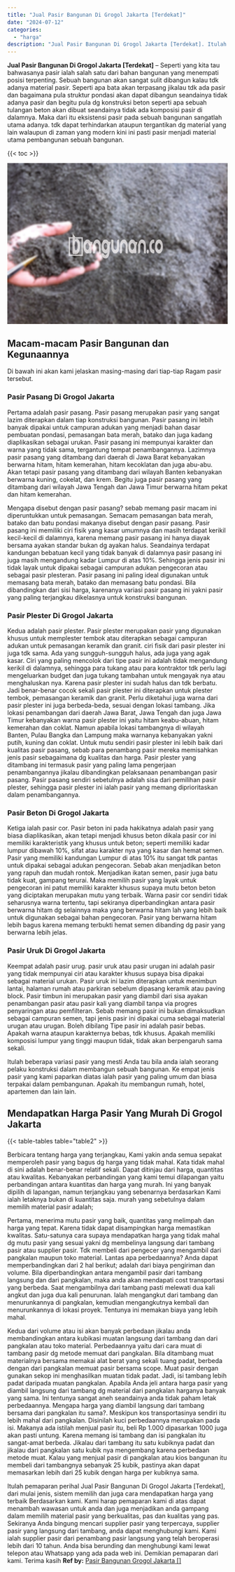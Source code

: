 ```yaml
---
title: "Jual Pasir Bangunan Di Grogol Jakarta [Terdekat]"
date: "2024-07-12"
categories: 
  - "harga"
description: "Jual Pasir Bangunan Di Grogol Jakarta [Terdekat]. Itulah pemaparan perihal Jual Pasir Bangunan Di Grogol Jakarta [Terdekat], dari mulai jenis, sistem memil..."
---
```


**Jual Pasir Bangunan Di Grogol Jakarta \[Terdekat\]** – Seperti yang kita tau bahwasanya pasir ialah salah satu dari bahan bangunan yang menempati posisi terpenting. Sebuah bangunan akan sangat sulit dibangun kalau tdk adanya material pasir. Seperti apa bata akan terpasang jikalau tdk ada pasir dan bagaimana pula struktur pondasi akan dapat dibangun seandainya tidak adanya pasir dan begitu pula dg konstruksi beton seperti apa sebuah tulangan beton akan dibuat seandainya tidak ada komposisi pasir di dalamnya. Maka dari itu eksistensi pasir pada sebuah bangunan sangatlah utama adanya. tdk dapat terhindarkan ataupun tergantikan dg material yang lain walaupun di zaman yang modern kini ini pasti pasir menjadi material utama pembangunan sebuah bangunan.

{{< toc >}}

![Jual Pasir Bangunan Di Grogol Jakarta [Terdekat]](/images/jual-pasir-bangunan-57.png)

## Macam-macam Pasir Bangunan dan Kegunaannya

Di bawah ini akan kami jelaskan masing-masing dari tiap-tiap Ragam pasir tersebut.

### Pasir Pasang Di Grogol Jakarta

Pertama adalah pasir pasang. Pasir pasang merupakan pasir yang sangat lazim diterapkan dalam tiap konstruksi bangunan. Pasir pasang ini lebih banyak dipakai untuk campuran adukan yang menjadi bahan dasar pembuatan pondasi, pemasangan bata merah, batako dan juga kadang diaplikasikan sebagai urukan. Pasir pasang ini mempunyai karakter dan warna yang tidak sama, tergantung tempat penambangannya. Lazimnya pasir pasang yang ditambang dari daerah di Jawa Barat kebanyakan berwarna hitam, hitam kemerahan, hitam kecoklatan dan juga abu-abu. Akan tetapi pasir pasang yang ditambang dari wilayah Banten kebanyakan berwarna kuning, cokelat, dan krem. Begitu juga pasir pasang yang ditambang dari wilayah Jawa Tengah dan Jawa Timur berwarna hitam pekat dan hitam kemerahan.

Mengapa disebut dengan pasir pasang? sebab memang pasir macam ini diperuntukkan untuk pemasangan. Semacam pemasangan bata merah, batako dan batu pondasi makanya disebut dengan pasir pasang. Pasir pasang ini memiliki ciri fisik yang kasar umumnya dan masih terdapat kerikil kecil-kecil di dalamnya, karena memang pasir pasang ini hanya diayak bersama ayakan standar bukan dg ayakan halus. Seandainya terdapat kandungan bebatuan kecil yang tidak banyak di dalamnya pasir pasang ini juga masih mengandung kadar Lumpur di atas 10%. Sehingga jenis pasir ini tidak layak untuk dipakai sebagai campuran adukan pengecoran atau sebagai pasir plesteran. Pasir pasang ini paling ideal digunakan untuk memasang bata merah, batako dan memasang batu pondasi. Bila dibandingkan dari sisi harga, karenanya variasi pasir pasang ini yakni pasir yang paling terjangkau dikelasnya untuk konstruksi bangunan.

### Pasir Plester Di Grogol Jakarta

Kedua adalah pasir plester. Pasir plester merupakan pasir yang digunakan khusus untuk memplester tembok atau diterapkan sebagai campuran adukan untuk pemasangan keramik dan granit. ciri fisik dari pasir plester ini juga tdk sama. Ada yang sungguh-sungguh halus, ada juga yang agak kasar. Ciri yang paling mencolok dari tipe pasir ini adalah tidak mengandung kerikil di dalamnya, sehingga para tukang atau para kontraktor tdk perlu lagi mengeluarkan budget dan juga tukang tambahan untuk mengayak nya atau menghaluskan nya. Karena pasir plester ini sudah halus dan tdk berbatu. Jadi benar-benar cocok sekali pasir plester ini diterapkan untuk plester tembok, pemasangan keramik dan granit. Perlu diketahui juga warna dari pasir plester ini juga berbeda-beda, sesuai dengan lokasi tambang. Jika lokasi penambangan dari daerah Jawa Barat, Jawa Tengah dan juga Jawa Timur kebanyakan warna pasir plester ini yaitu hitam keabu-abuan, hitam kemerahan dan coklat. Namun apabila lokasi tambangnya di wilayah Banten, Pulau Bangka dan Lampung maka warnanya kebanyakan yakni putih, kuning dan coklat. Untuk mutu sendiri pasir plester ini lebih baik dari kualitas pasir pasang, sebab para penambang pasir mereka memisahkan jenis pasir sebagaimana dg kualitas dan harga. Pasir plester yang ditambang ini termasuk pasir yang paling lama pengerjaan penambangannya jikalau dibandingkan pelaksanaan penambangan pasir pasang. Pasir pasang sendiri sebetulnya adalah sisa dari pemilihan pasir plester, sehingga pasir plester ini ialah pasir yang memang diprioritaskan dalam penambangannya.

### Pasir Beton Di Grogol Jakarta

Ketiga ialah pasir cor. Pasir beton ini pada hakikatnya adalah pasir yang biasa diaplikasikan, akan tetapi menjadi khusus beton dikala pasir cor ini memiliki karakteristik yang khusus untuk beton; seperti memiliki kadar lumpur dibawah 10%, sifat atau karakter nya yang kasar dan hemat semen. Pasir yang memiliki kandungan Lumpur di atas 10% itu sangat tdk pantas untuk dipakai sebagai adukan pengecoran. Sebab akan menjadikan beton yang rapuh dan mudah rontok. Menjadikan ikatan semen, pasir juga batu tidak kuat, gampang terurai. Maka memilih pasir yang layak untuk pengecoran ini patut memiliki karakter khusus supaya mutu beton beton yang diciptakan merupakan mutu yang terbaik. Warna pasir cor sendiri tidak seharusnya warna tertentu, tapi sekiranya diperbandingkan antara pasir berwarna hitam dg selainnya maka yang berwarna hitam lah yang lebih baik untuk digunakan sebagai bahan pengecoran. Pasir yang berwarna hitam lebih bagus karena memang terbukti hemat semen dibanding dg pasir yang berwarna lebih jelas.

### Pasir Uruk Di Grogol Jakarta

Keempat adalah pasir urug. pasir uruk atau pasir urugan ini adalah pasir yang tidak mempunyai ciri atau karakter khusus supaya bisa dipakai sebagai material urukan. Pasir uruk ini lazim diterapkan untuk menimbun lantai, halaman rumah atau parkiran sebelum dipasang keramik atau paving block. Pasir timbun ini merupakan pasir yang diambil dari sisa ayakan penambangan pasir atau pasir kali yang diambil tanpa via progres penyaringan atau pemfilteran. Sebab memang pasir ini bukan dimaksudkan sebagai campuran semen, tapi jenis pasir ini dipakai cuma sebagai material urugan atau urugan. Boleh dibilang Tipe pasir ini adalah pasir bebas. Apakah warna ataupun karakternya bebas, tdk khusus. Apakah memiliki komposisi lumpur yang tinggi maupun tidak, tidak akan berpengaruh sama sekali.

Itulah beberapa variasi pasir yang mesti Anda tau bila anda ialah seorang pelaku konstruksi dalam membangun sebuah bangunan. Ke empat jenis pasir yang kami paparkan diatas ialah pasir yang paling umum dan biasa terpakai dalam pembangunan. Apakah itu membangun rumah, hotel, apartemen dan lain lain.

## Mendapatkan Harga Pasir Yang Murah Di Grogol Jakarta

{{< table-tables table="table2" >}}

Berbicara tentang harga yang terjangkau, Kami yakin anda semua sepakat memperoleh pasir yang bagus dg harga yang tidak mahal. Kata tidak mahal di sini adalah benar-benar relatif sekali. Dapat ditinjau dari harga, quantitas atau kwalitas. Kebanyakan perbandingan yang kami temui dilapangan yaitu perbandingan antara kuantitas dan harga yang murah. Ini yang banyak dipilih di lapangan, namun terjangkau yang sebenarnya berdasarkan Kami ialah letaknya bukan di kuantitas saja. murah yang sebetulnya dalam memilih material pasir adalah;

Pertama, menerima mutu pasir yang baik, quantitas yang melimpah dan harga yang tepat. Karena tidak dapat disampingkan harga memastikan kwalitas. Satu-satunya cara supaya mendapatkan harga yang tidak mahal dg mutu pasir yang sesuai yakni dg membelinya langsung dari tambang pasir atau supplier pasir. Tdk membeli dari pengecer yang mengambil dari pangkalan maupun toko material. Lantas apa perbedaannya? Anda dapat memperbandingkan dari 2 hal berikut; adalah dari biaya pengiriman dan volume. Bila diperbandingkan antara mengambil pasir dari tambang langsung dan dari pangkalan, maka anda akan mendapati cost transportasi yang berbeda. Saat mengambilnya dari tambang pasti melewati dua kali angkut dan juga dua kali penurunan. Ialah mengangkut dari tambang dan menurunkannya di pangkalan, kemudian mengangkutnya kembali dan menurunkannya di lokasi proyek. Tentunya ini memakan biaya yang lebih mahal.

Kedua dari volume atau isi akan banyak perbedaan jikalau anda membandingkan antara kubikasi muatan langsung dari tambang dan dari pangkalan atau toko material. Perbedaannya yaitu dari cara muat di tambang pasir dg metode memuat dari pangkalan. Bila ditambang muat materialnya bersama memakai alat berat yang sekali tuang padat, berbeda dengan dari pangkalan memuat pasir bersama scope. Muat pasir dengan gunakan sekop ini menghasilkan muatan tidak padat. Jadi, isi tambang lebih padat daripada muatan pangkalan. Apabila Anda jeli antara harga pasir yang diambil langsung dari tambang dg material dari pangkalan harganya banyak yang sama. Ini tentunya sangat aneh seandainya anda tidak paham letak perbedaannya. Mengapa harga yang diambil langsung dari tambang bersama dari pangkalan itu sama?. Meskipun kos transportasinya sendiri itu lebih mahal dari pangkalan. Disinilah kuci perbedaannya merupakan pada isi. Makanya ada istilah menjual pasir itu, beli Rp 1.000 dipasarkan 1000 juga akan pasti untung. Karena memang isi tambang dan isi pangkalan itu sangat-amat berbeda. Jikalau dari tambang itu satu kubiknya padat dan jikalau dari pangkalan satu kubik nya mengembang karena perbedaan metode muat. Kalau yang menjual pasir di pangkalan atau kios bangunan itu membeli dari tambangnya sebanyak 25 kubik, pastinya akan dapat memasarkan lebih dari 25 kubik dengan harga per kubiknya sama.

Itulah pemaparan perihal Jual Pasir Bangunan Di Grogol Jakarta \[Terdekat\], dari mulai jenis, sistem memilih dan juga cara mendapatkan harga yang terbaik Berdasarkan kami. Kami harap pemaparan kami di atas dapat menambah wawasan untuk anda dan juga menjadikan anda gampang dalam memilih material pasir yang berkualitas, pas dan kualitas yang pas. Sekiranya Anda bingung mencari supplier pasir yang terpercaya, supplier pasir yang langsung dari tambang, anda dapat menghubungi kami. Kami ialah supplier pasir dari penambang pasir langsung yang telah beroperasi lebih dari 10 tahun. Anda bisa berunding dan menghubungi kami lewat telepon atau Whatsapp yang ada pada web ini. Demikian pemaparan dari kami. Terima kasih
**Ref by:** [Pasir Bangunan Grogol Jakarta []](https://id.wikipedia.org/wiki/Pasir)

